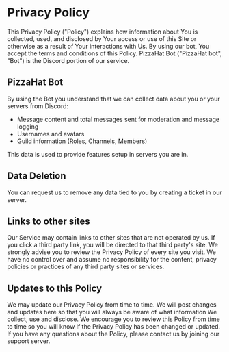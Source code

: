 # Privacy Policy

This Privacy Policy ("Policy") explains how information about You is collected, used, and disclosed by Your access or use of this Site or otherwise as a result of Your interactions with Us. By using our bot, You accept the terms and conditions of this Policy. PizzaHat Bot ("PizzaHat bot", "Bot") is the Discord portion of our service.

## PizzaHat Bot

By using the Bot you understand that we can collect data about you or your servers from Discord:
- Message content and total messages sent for moderation and message logging
- Usernames and avatars
- Guild information (Roles, Channels, Members)

This data is used to provide features setup in servers you are in.

## Data Deletion

You can request us to remove any data tied to you by creating a ticket in our server.

## Links to other sites

Our Service may contain links to other sites that are not operated by us. If you click a third party link, you will be directed to that third party's site. We strongly advise you to review the Privacy Policy of every site you visit.
We have no control over and assume no responsibility for the content, privacy policies or practices of any third party sites or services.

## Updates to this Policy

We may update our Privacy Policy from time to time. We will post changes and updates here so that you will always be aware of what information We collect, use and disclose. We encourage you to review this Policy from time to time so you will know if the Privacy Policy has been changed or updated. If you have any questions about the Policy, please contact us by joining our support server.
